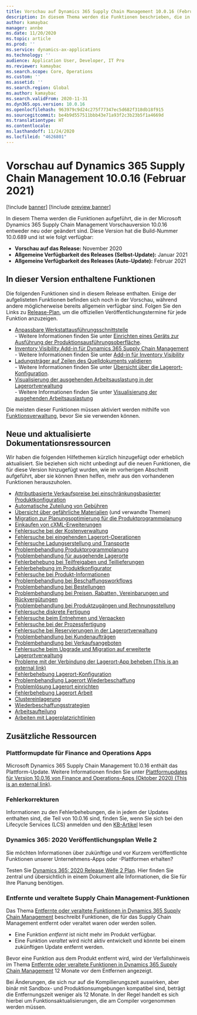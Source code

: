 ```yaml
---
title: Vorschau auf Dynamics 365 Supply Chain Management 10.0.16 (Februar 2021)
description: In diesem Thema werden die Funktionen beschrieben, die in Dynamics 365 Supply Chain Management 10.0.16 neu oder geändert wurden.
author: kamaybac
manager: annbe
ms.date: 11/20/2020
ms.topic: article
ms.prod: ''
ms.service: dynamics-ax-applications
ms.technology: ''
audience: Application User, Developer, IT Pro
ms.reviewer: kamaybac
ms.search.scope: Core, Operations
ms.custom: ''
ms.assetid: ''
ms.search.region: Global
ms.author: kamaybac
ms.search.validFrom: 2020-11-31
ms.dyn365.ops.version: 10.0.16
ms.openlocfilehash: 963979c9d24c275f77347ec5d682f318db18f915
ms.sourcegitcommit: be4b9d557511bbb43e71a93f2c3b23b5f1a4669d
ms.translationtype: HT
ms.contentlocale: 
ms.lasthandoff: 11/24/2020
ms.locfileid: "4626801"
---
```

# <a name="preview-of-dynamics-365-supply-chain-management-10016-february-2021"></a>Vorschau auf Dynamics 365 Supply Chain Management 10.0.16 (Februar 2021)

[!include [banner](../includes/banner.md)]
[!include [preview banner](../includes/preview-banner.md)]

In diesem Thema werden die Funktionen aufgeführt, die in der Microsoft Dynamics 365 Supply Chain Management Vorschauversion 10.0.16 entweder neu oder geändert sind. Diese Version hat die Build-Nummer 10.0.689 und ist wie folgt verfügbar:

- **Vorschau auf das Release:** November 2020
- **Allgemeine Verfügbarkeit des Releases (Selbst-Update):** Januar 2021
- **Allgemeine Verfügbarkeit des Releases (Auto-Update):** Februar 2021

## <a name="features-included-in-this-release"></a>In dieser Version enthaltene Funktionen

Die folgenden Funktionen sind in diesem Release enthalten. Einige der aufgelisteten Funktionen befinden sich noch in der Vorschau, während andere möglicherweise bereits allgemein verfügbar sind. Folgen Sie den Links zu [Release-Plan](https://docs.microsoft.com/dynamics365-release-plan/2020wave2/finance-operations/dynamics365-supply-chain-management/planned-features), um die offiziellen Veröffentlichungstermine für jede Funktion anzuzeigen.

- [Anpassbare Werkstattausführungsschnittstelle](https://docs.microsoft.com/dynamics365-release-plan/2020wave2/finance-operations/dynamics365-supply-chain-management/customizable-shop-floor-execution-interface)<br> - Weitere Informationen finden Sie unter [Einrichten eines Geräts zur Ausführung der Produktionsausführungsoberfläche](../production-control/production-floor-execution-setup.md).
- [Inventory Visibility Add-in für Dynamics 365 Supply Chain Management](https://docs.microsoft.com/dynamics365-release-plan/2020wave2/finance-operations/dynamics365-supply-chain-management/inventory-visibility-add-in-dynamics-365-supply-chain-management-preview)<br> - Weitere Informationen finden Sie unter [Add-in für Inventory Visibility](../inventory/inventory-visibility.md)
- [Ladungsträger auf Zeilen des Quelldokuments validieren](https://docs.microsoft.com/dynamics365-release-plan/2020wave2/finance-operations/dynamics365-supply-chain-management/validate-license-plates-source-document-lines)<br> - Weitere Informationen finden Sie unter [Übersicht über die Lagerort-Konfiguration](../warehousing/warehouse-configuration.md).
- [Visualisierung der ausgehenden Arbeitsauslastung in der Lagerortverwaltung](https://docs.microsoft.com/dynamics365-release-plan/2020wave2/finance-operations/dynamics365-supply-chain-management/warehouse-management--workload-visualization)<br> - Weitere Informationen finden Sie unter [Visualisierung der ausgehenden Arbeitsauslastung](../warehousing/outbound-workload-visualization.md)

Die meisten dieser Funktionen müssen aktiviert werden mithilfe von [Funktionsverwaltung](../../fin-ops-core/fin-ops/get-started/feature-management/feature-management-overview.md), bevor Sie sie verwenden können.

## <a name="new-and-updated-documentation-resources"></a>Neue und aktualisierte Dokumentationsressourcen

Wir haben die folgenden Hilfethemen kürzlich hinzugefügt oder erheblich aktualisiert. Sie beziehen sich nicht unbedingt auf die neuen Funktionen, die für diese Version hinzugefügt wurden, wie im vorherigen Abschnitt aufgeführt, aber sie können Ihnen helfen, mehr aus den vorhandenen Funktionen herauszuholen.

- [Attributbasierte Verkaufspreise bei einschränkungsbasierter Produktkonfiguration](../pim/attribute-based-product-configurator.md)
- [Automatische Zuteilung von Gebühren](../procurement/automatic-charges-allocation.md)
- [Übersicht über gefährliche Materialien](../pim/hazmat-overview.md) (und verwandte Themen)
- [Migration zur Planungsoptimierung für die Produktprogrammplanung](../master-planning/new-master-planning-engine.md)
- [Einkaufen von cXML-Erweiterungen](../procurement/purchasing-cxml-enhancements.md)
- [Fehlersuche bei der Kostenverwaltung](../cost-management/troubleshoot-costmanagement.md)
- [Fehlersuche bei eingehenden Lagerort-Operationen](../warehousing/troubleshoot-warehouse-inbound.md)
- [Fehlersuche Ladungserstellung und Transporte](../warehousing/troubleshoot-warehouse-loads-shipments.md)
- [Problembehandlung Produktprogrammplanung](../master-planning/troubleshoot-masterplanning.md)
- [Problembehandlung für ausgehende Lagerorte](../warehousing/troubleshoot-warehouse-outbound.md)
- [Fehlerbehebung bei Teilfreigaben und Teillieferungen](../warehousing/troubleshoot-warehouse-partial-release-shipment.md)
- [Fehlerbehebung im Produktkonfigurator](../pim/troubleshooting-productconfigurator.md)
- [Fehlersuche bei Produkt-Informationen](../pim/troubleshooting-productinformation.md)
- [Problembehandlung bei Beschaffungsworkflows](../procurement/troubleshoot-procurementworkflows.md)
- [Problembehandlung bei Bestellungen](../procurement/troubleshoot-purchaseorders.md)
- [Problembehandlung bei Preisen, Rabatten, Vereinbarungen und Rückvergütungen](../procurement/troubleshooting-pricediscountagreements.md)
- [Problembehandlung bei Produktzugängen und Rechnungsstellung](../procurement/troubleshooting-productreceiptinvoicing.md)
- [Fehlersuche diskrete Fertigung](../production-control/troubleshoot-discretemanufacturing.md)
- [Fehlersuche beim Entnehmen und Verpacken](../warehousing/troubleshoot-warehouse-picking-packing.md)
- [Fehlersuche bei der Prozessfertigung](../production-control/troubleshoot-processmanufacturing.md)
- [Fehlersuche bei Reservierungen in der Lagerortverwaltung](../warehousing/troubleshoot-warehouse-reservations.md)
- [Problembehandlung bei Kundenaufträgen](../sales-marketing/troubleshooting-sales.md)
- [Problembehandlung bei Verkaufsangeboten](../sales-marketing/troubleshooting-salesquotation.md)
- [Fehlersuche beim Upgrade und Migration auf erweiterte Lagerortverwaltung](../warehousing/troubleshoot-warehouse-upgrade-migration.md)
- [Probleme mit der Verbindung der Lagerort-App beheben (This is an external link)](https://docs.microsoft.com/de-de/dynamics365/supply-chain/supply-chain/warehousing/troubleshoot-warehouse-app-connection)
- [Fehlerbehebung Lagerort-Konfiguration](../warehousing/troubleshoot-warehouse-configuration.md)
- [Problembehandlung Lagerort Wiederbeschaffung](../warehousing/troubleshoot-warehouse-replenishment.md)
- [Problemlösung Lagerort einrichten](../warehousing/troubleshoot-warehouse-setup.md)
- [Fehlerbehebung Lagerort Arbeit](../warehousing/troubleshoot-warehouse-work.md)
- [Clustereinlagerung](../warehousing/putaway-clusters.md)
- [Wiederbeschaffungsstrategien](../warehousing/replenishment-strategies.md)
- [Arbeitsaufteilung](../warehousing/work-split.md)
- [Arbeiten mit Lagerplatzrichtlinien](../warehousing/create-location-directive.md)

## <a name="additional-resources"></a>Zusätzliche Ressourcen

### <a name="platform-updates-for-finance-and-operations-apps"></a>Plattformupdate für Finance and Operations Apps

Microsoft Dynamics 365 Supply Chain Management 10.0.16 enthält das Plattform-Update. Weitere Informationen finden Sie unter [Plattformupdates für Version 10.0.16 von Finance and Operations-Apps (Oktober 2020) (This is an external link)](https://docs.microsoft.com/de-de/dynamics365/supply-chain/fin-ops-core/dev-itpro/get-started/whats-new-platform-updates-10-0-16).

### <a name="bug-fixes"></a>Fehlerkorrekturen

Informationen zu den Fehlerbehebungen, die in jedem der Updates enthalten sind, die Teil von 10.0.16 sind, finden Sie, wenn Sie sich bei den Lifecycle Services (LCS) anmelden und den [KB-Artikel](https://fix.lcs.dynamics.com/Issue/Details?bugId=528995&dbType=3&qc=267a545fabd24e111868bedc16716f5713a785ed096cdb6209526f41631e41db) lesen

### <a name="dynamics-365-2020-release-wave-2-plan"></a>Dynamics 365: 2020 Veröffentlichungsplan Welle 2

Sie möchten Informationen über zukünftige und vor Kurzem veröffentlichte Funktionen unserer Unternehmens-Apps oder -Plattformen erhalten?

Testen Sie [Dynamics 365: 2020 Release Welle 2 Plan](https://docs.microsoft.com/dynamics365-release-plan/2020wave2/index). Hier finden Sie zentral und übersichtlich in einem Dokument alle Informationen, die Sie für Ihre Planung benötigen.

### <a name="removed-and-deprecated-supply-chain-management-features"></a>Entfernte und veraltete Supply Chain Management-Funktionen

Das Thema [Entfernte oder veraltete Funktionen in Dynamics 365 Supply Chain Management](removed-deprecated-features-scm-updates.md) beschreibt Funktionen, die für das Supply Chain Management entfernt oder veraltet waren oder werden sollen.

- Eine Funktion *entfernt* ist nicht mehr im Produkt verfügbar.
- Eine Funktion *veraltet* wird nicht aktiv entwickelt und könnte bei einem zukünftigen Update entfernt werden.

Bevor eine Funktion aus dem Produkt entfernt wird, wird der Verfallshinweis im Thema [Entfernte oder veraltete Funktionen in Dynamics 365 Supply Chain Management](removed-deprecated-features-scm-updates.md) 12 Monate vor dem Entfernen angezeigt.

Bei Änderungen, die sich nur auf die Kompilierungszeit auswirken, aber binär mit Sandbox- und Produktionsumgebungen kompatibel sind, beträgt die Entfernungszeit weniger als 12 Monate. In der Regel handelt es sich hierbei um Funktionsaktualisierungen, die am Compiler vorgenommen werden müssen.
